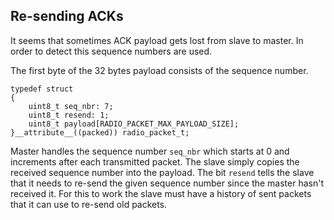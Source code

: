 ## Re-sending ACKs
It seems that sometimes ACK payload gets lost from slave to master.
In order to detect this sequence numbers are used.

The first byte of the 32 bytes payload consists of the sequence number.
```
typedef struct
{
    uint8_t seq_nbr: 7;
    uint8_t resend: 1;
    uint8_t payload[RADIO_PACKET_MAX_PAYLOAD_SIZE];
}__attribute__((packed)) radio_packet_t;
```

Master handles the sequence number `seq_nbr` which starts at 0 and increments after each transmitted packet. The slave simply copies the received sequence number into the payload. The bit `resend` tells the slave that it needs to re-send the given sequence number since the master hasn't received it. For this to work the slave must have a history of sent packets that it can use to re-send old packets.